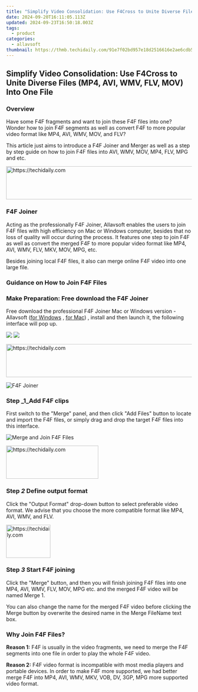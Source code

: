 ```yaml
---
title: "Simplify Video Consolidation: Use F4Cross to Unite Diverse Files (MP4, AVI, WMV, FLV, MOV) Into One File"
date: 2024-09-20T16:11:05.113Z
updated: 2024-09-23T16:50:18.003Z
tags:
  - product
categories:
  - allavsoft
thumbnail: https://thmb.techidaily.com/91e7f02bd957e18d2516616e2ae6cdb5e18d026273686f4e3b0840225091d98b.jpg
---
```


## Simplify Video Consolidation: Use F4Cross to Unite Diverse Files (MP4, AVI, WMV, FLV, MOV) Into One File

### Overview

Have some F4F fragments and want to join these F4F files into one? Wonder how to join F4F segments as well as convert F4F to more popular video format like MP4, AVI, WMV, MOV, and FLV?

This article just aims to introduce a F4F Joiner and Merger as well as a step by step guide on how to join F4F files into AVI, WMV, MOV, MP4, FLV, MPG and etc.

<!-- affiliate ads begin -->
<a href="https://aligracehair.sjv.io/c/5597632/2012420/19272" target="_top" id="2012420">
  <img src="//a.impactradius-go.com/display-ad/19272-2012420" border="0" alt="https://techidaily.com" width="728" height="90"/>
</a>
<img height="0" width="0" src="https://aligracehair.sjv.io/i/5597632/2012420/19272" style="position:absolute;visibility:hidden;" border="0" />
<!-- affiliate ads end -->

### F4F Joiner

Acting as the professionally F4F Joiner, Allavsoft enables the users to join F4F files with high efficiency on Mac or Windows computer, besides that no loss of quality will occur during the process. It features one step to join F4F as well as convert the merged F4F to more popular video format like MP4, AVI, WMV, FLV, MKV, MOV, MPG, etc.

Besides joining local F4F files, it also can merge online F4F video into one large file.

### Guidance on How to Join F4F Files

### Make Preparation: Free download the F4F Joiner

Free download the professional F4F Joiner Mac or Windows version - Allavsoft ([for Windows](https://tools.techidaily.com/allavsoft/products/) , [for Mac](https://tools.techidaily.com/allavsoft/products/)) , install and then launch it, the following interface will pop up.

[![](https://www.allavsoft.com/how-to/../images/how-to/free-download-win.jpg)](https://tools.techidaily.com/allavsoft/products/) [![](https://www.allavsoft.com/how-to/../images/how-to/free-download-mac.jpg)](https://tools.techidaily.com/allavsoft/products/)

<!-- affiliate ads begin -->
<a href="https://appsumo.8odi.net/c/5597632/2087485/7443" target="_top" id="2087485">
  <img src="//a.impactradius-go.com/display-ad/7443-2087485" border="0" alt="https://techidaily.com" width="728" height="90"/>
</a>
<img height="0" width="0" src="https://appsumo.8odi.net/i/5597632/2087485/7443" style="position:absolute;visibility:hidden;" border="0" />
<!-- affiliate ads end -->

![F4F Joiner](https://www.allavsoft.com/how-to/../images/allavsoft-mac/screen-shot-600.jpg)

### Step _1_Add F4F clips

First switch to the "Merge" panel, and then click "Add Files" button to locate and import the F4F files, or simply drag and drop the target F4F files into this interface.

![Merge and Join F4F Files](https://www.allavsoft.com/how-to/../images/how-to/join-f4f-files-with-the-f4f-joiner/join-f4f-files.jpg)

<!-- affiliate ads begin -->
<a href="https://aligracehair.sjv.io/c/5597632/2135368/19272" target="_top" id="2135368">
  <img src="//a.impactradius-go.com/display-ad/19272-2135368" border="0" alt="https://techidaily.com" width="250" height="90"/>
</a>
<img height="0" width="0" src="https://aligracehair.sjv.io/i/5597632/2135368/19272" style="position:absolute;visibility:hidden;" border="0" />
<!-- affiliate ads end -->

### Step _2_ Define output format

Click the "Output Format" drop-down button to select preferable video format. We advise that you choose the more compatible format like MP4, AVI, WMV, and FLV.

<!-- affiliate ads begin -->
<a href="https://bluettieu.pxf.io/c/5597632/2141680/17091" target="_top" id="2141680">
  <img src="//a.impactradius-go.com/display-ad/17091-2141680" border="0" alt="https://techidaily.com" width="120" height="90"/>
</a>
<img height="0" width="0" src="https://bluettieu.pxf.io/i/5597632/2141680/17091" style="position:absolute;visibility:hidden;" border="0" />
<!-- affiliate ads end -->

### Step _3_ Start F4F joining

Click the "Merge" button, and then you will finish joining F4F files into one MP4, AVI, WMV, FLV, MOV, MPG etc. and the merged F4F video will be named Merge 1.

You can also change the name for the merged F4F video before clicking the Merge button by overwrite the desired name in the Merge FileName text box.

### Why Join F4F Files?

**Reason 1:** F4F is usually in the video fragments, we need to merge the F4F segments into one file in order to play the whole F4F video.

**Reason 2:** F4F video format is incompatible with most media players and portable devices. In order to make F4F more supported, we had better merge F4F into MP4, AVI, WMV, MKV, VOB, DV, 3GP, MPG more supported video format.

<ins class="adsbygoogle"
     style="display:block"
     data-ad-format="autorelaxed"
     data-ad-client="ca-pub-7571918770474297"
     data-ad-slot="1223367746"></ins>

<ins class="adsbygoogle"
     style="display:block"
     data-ad-client="ca-pub-7571918770474297"
     data-ad-slot="8358498916"
     data-ad-format="auto"
     data-full-width-responsive="true"></ins>



